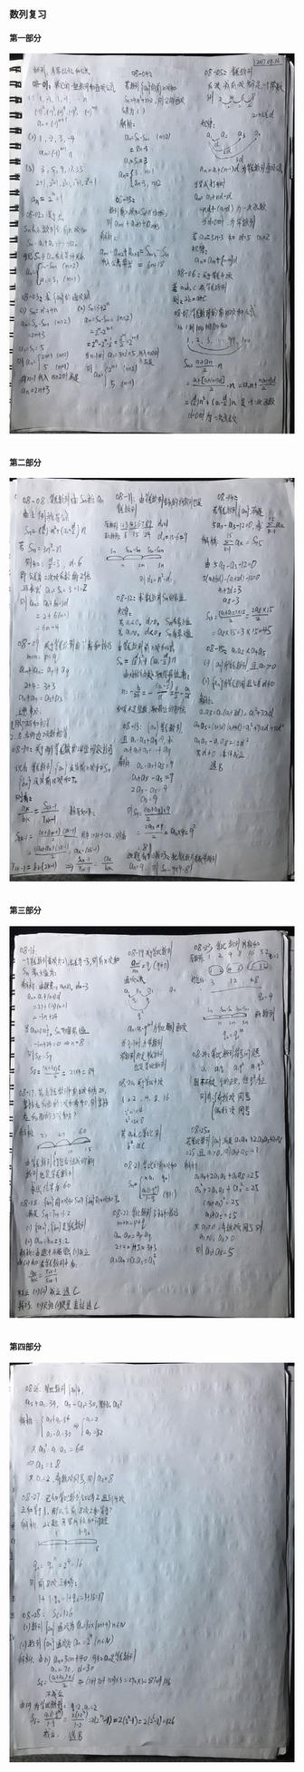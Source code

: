 ### __数列复习__

#### __第一部分__
<div align=center>
  <img width="750" src="../pics/08-01.jpg"/>
</div>
<br>

#### __第二部分__
<div align=center>
  <img width="750" src="../pics/08-02.jpg"/>
</div>
<br>

#### __第三部分__
<div align=center>
  <img width="750" src="../pics/08-03.jpg"/>
</div>
<br>

#### __第四部分__
<div align=center>
  <img width="750" src="../pics/08-04.jpg"/>
</div>
<br>